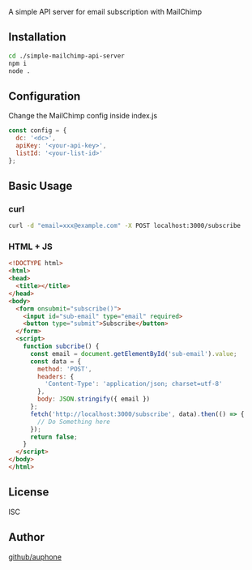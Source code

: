 A simple API server for email subscription with MailChimp

## Installation

```sh
cd ./simple-mailchimp-api-server
npm i
node .
```

## Configuration
Change the MailChimp config inside index.js
``` js
const config = {
  dc: '<dc>',
  apiKey: '<your-api-key>',
  listId: '<your-list-id>'
};
``` 

## Basic Usage
### curl
``` sh
curl -d "email=xxx@example.com" -X POST localhost:3000/subscribe
```

### HTML + JS
``` html
<!DOCTYPE html>
<html>
<head>
  <title></title>
</head>
<body>
  <form onsubmit="subscribe()">
    <input id="sub-email" type="email" required>
    <button type="submit">Subscribe</button>
  </form>
  <script>
    function subcribe() {
      const email = document.getElementById('sub-email').value;
      const data = {
        method: 'POST',
        headers: {
          'Content-Type': 'application/json; charset=utf-8'
        },
        body: JSON.stringify({ email })
      };
      fetch('http://localhost:3000/subscribe', data).then(() => {
        // Do Something here
      });
      return false;
    }
  </script>
</body>
</html>
```

## License
ISC

## Author
[github/auphone](https://github.com/auphone)
